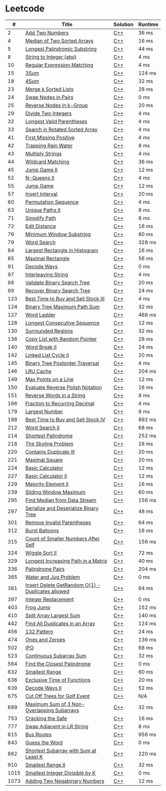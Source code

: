 # Leetcode

| # | Title | Solution | Runtime |
|---| ----- | -------- | ------- |
|2|[ Add Two Numbers](https://leetcode.com/problems/add-two-numbers/)|[C++](./solutions/2.%20Add%20Two%20NumbersC%2B%2B)|36 ms|
|4|[ Median of Two Sorted Arrays](https://leetcode.com/problems/median-of-two-sorted-arrays/)|[C++](./solutions/4.%20Median%20of%20Two%20Sorted%20ArraysC%2B%2B)|16 ms|
|5|[ Longest Palindromic Substring](https://leetcode.com/problems/longest-palindromic-substring/)|[C++](./solutions/5.%20Longest%20Palindromic%20SubstringC%2B%2B)|44 ms|
|8|[ String to Integer (atoi)](https://leetcode.com/problems/string-to-integer-atoi/)|[C++](./solutions/8.%20String%20to%20Integer%20(atoi)C%2B%2B)|4 ms|
|10|[ Regular Expression Matching](https://leetcode.com/problems/regular-expression-matching/)|[C++](./solutions/10.%20Regular%20Expression%20MatchingC%2B%2B)|4 ms|
|15|[ 3Sum](https://leetcode.com/problems/3sum/)|[C++](./solutions/15.%203SumC%2B%2B)|124 ms|
|18|[ 4Sum](https://leetcode.com/problems/4sum/)|[C++](./solutions/18.%204SumC%2B%2B)|32 ms|
|23|[ Merge k Sorted Lists](https://leetcode.com/problems/merge-k-sorted-lists/)|[C++](./solutions/23.%20Merge%20k%20Sorted%20ListsC%2B%2B)|28 ms|
|24|[ Swap Nodes in Pairs](https://leetcode.com/problems/swap-nodes-in-pairs/)|[C++](./solutions/24.%20Swap%20Nodes%20in%20PairsC%2B%2B)|0 ms|
|25|[ Reverse Nodes in k-Group](https://leetcode.com/problems/reverse-nodes-in-k-group/)|[C++](./solutions/25.%20Reverse%20Nodes%20in%20k-GroupC%2B%2B)|20 ms|
|29|[ Divide Two Integers](https://leetcode.com/problems/divide-two-integers/)|[C++](./solutions/29.%20Divide%20Two%20IntegersC%2B%2B)|4 ms|
|32|[ Longest Valid Parentheses](https://leetcode.com/problems/longest-valid-parentheses/)|[C++](./solutions/32.%20Longest%20Valid%20ParenthesesC%2B%2B)|4 ms|
|33|[ Search in Rotated Sorted Array](https://leetcode.com/problems/search-in-rotated-sorted-array/)|[C++](./solutions/33.%20Search%20in%20Rotated%20Sorted%20ArrayC%2B%2B)|4 ms|
|41|[ First Missing Positive](https://leetcode.com/problems/first-missing-positive/)|[C++](./solutions/41.%20First%20Missing%20PositiveC%2B%2B)|4 ms|
|42|[ Trapping Rain Water](https://leetcode.com/problems/trapping-rain-water/)|[C++](./solutions/42.%20Trapping%20Rain%20WaterC%2B%2B)|8 ms|
|43|[ Multiply Strings](https://leetcode.com/problems/multiply-strings/)|[C++](./solutions/43.%20Multiply%20StringsC%2B%2B)|4 ms|
|44|[ Wildcard Matching](https://leetcode.com/problems/wildcard-matching/)|[C++](./solutions/44.%20Wildcard%20MatchingC%2B%2B)|36 ms|
|45|[ Jump Game II](https://leetcode.com/problems/jump-game-ii/)|[C++](./solutions/45.%20Jump%20Game%20IIC%2B%2B)|12 ms|
|52|[ N-Queens II](https://leetcode.com/problems/n-queens-ii/)|[C++](./solutions/52.%20N-Queens%20IIC%2B%2B)|4 ms|
|55|[ Jump Game](https://leetcode.com/problems/jump-game/)|[C++](./solutions/55.%20Jump%20GameC%2B%2B)|12 ms|
|57|[ Insert Interval](https://leetcode.com/problems/insert-interval/)|[C++](./solutions/57.%20Insert%20IntervalC%2B%2B)|20 ms|
|60|[ Permutation Sequence](https://leetcode.com/problems/permutation-sequence/)|[C++](./solutions/60.%20Permutation%20SequenceC%2B%2B)|4 ms|
|63|[ Unique Paths II](https://leetcode.com/problems/unique-paths-ii/)|[C++](./solutions/63.%20Unique%20Paths%20IIC%2B%2B)|8 ms|
|71|[ Simplify Path](https://leetcode.com/problems/simplify-path/)|[C++](./solutions/71.%20Simplify%20PathC%2B%2B)|8 ms|
|72|[ Edit Distance](https://leetcode.com/problems/edit-distance/)|[C++](./solutions/72.%20Edit%20DistanceC%2B%2B)|16 ms|
|76|[ Minimum Window Substring](https://leetcode.com/problems/minimum-window-substring/)|[C++](./solutions/76.%20Minimum%20Window%20SubstringC%2B%2B)|80 ms|
|79|[ Word Search](https://leetcode.com/problems/word-search/)|[C++](./solutions/79.%20Word%20SearchC%2B%2B)|328 ms|
|84|[ Largest Rectangle in Histogram](https://leetcode.com/problems/largest-rectangle-in-histogram/)|[C++](./solutions/84.%20Largest%20Rectangle%20in%20HistogramC%2B%2B)|16 ms|
|85|[ Maximal Rectangle](https://leetcode.com/problems/maximal-rectangle/)|[C++](./solutions/85.%20Maximal%20RectangleC%2B%2B)|56 ms|
|91|[ Decode Ways](https://leetcode.com/problems/decode-ways/)|[C++](./solutions/91.%20Decode%20WaysC%2B%2B)|0 ms|
|97|[ Interleaving String](https://leetcode.com/problems/interleaving-string/)|[C++](./solutions/97.%20Interleaving%20StringC%2B%2B)|4 ms|
|98|[ Validate Binary Search Tree](https://leetcode.com/problems/validate-binary-search-tree/)|[C++](./solutions/98.%20Validate%20Binary%20Search%20TreeC%2B%2B)|20 ms|
|99|[ Recover Binary Search Tree](https://leetcode.com/problems/recover-binary-search-tree/)|[C++](./solutions/99.%20Recover%20Binary%20Search%20TreeC%2B%2B)|24 ms|
|123|[ Best Time to Buy and Sell Stock III](https://leetcode.com/problems/best-time-to-buy-and-sell-stock-iii/)|[C++](./solutions/123.%20Best%20Time%20to%20Buy%20and%20Sell%20Stock%20IIIC%2B%2B)|4 ms|
|124|[ Binary Tree Maximum Path Sum](https://leetcode.com/problems/binary-tree-maximum-path-sum/)|[C++](./solutions/124.%20Binary%20Tree%20Maximum%20Path%20SumC%2B%2B)|32 ms|
|127|[ Word Ladder](https://leetcode.com/problems/word-ladder/)|[C++](./solutions/127.%20Word%20LadderC%2B%2B)|468 ms|
|128|[ Longest Consecutive Sequence](https://leetcode.com/problems/longest-consecutive-sequence/)|[C++](./solutions/128.%20Longest%20Consecutive%20SequenceC%2B%2B)|12 ms|
|130|[ Surrounded Regions](https://leetcode.com/problems/surrounded-regions/)|[C++](./solutions/130.%20Surrounded%20RegionsC%2B%2B)|32 ms|
|138|[ Copy List with Random Pointer](https://leetcode.com/problems/copy-list-with-random-pointer/)|[C++](./solutions/138.%20Copy%20List%20with%20Random%20PointerC%2B%2B)|28 ms|
|140|[ Word Break II](https://leetcode.com/problems/word-break-ii/)|[C++](./solutions/140.%20Word%20Break%20IIC%2B%2B)|24 ms|
|142|[ Linked List Cycle II](https://leetcode.com/problems/linked-list-cycle-ii/)|[C++](./solutions/142.%20Linked%20List%20Cycle%20IIC%2B%2B)|20 ms|
|145|[ Binary Tree Postorder Traversal](https://leetcode.com/problems/binary-tree-postorder-traversal/)|[C++](./solutions/145.%20Binary%20Tree%20Postorder%20TraversalC%2B%2B)|4 ms|
|146|[ LRU Cache](https://leetcode.com/problems/lru-cache/)|[C++](./solutions/146.%20LRU%20CacheC%2B%2B)|204 ms|
|149|[ Max Points on a Line](https://leetcode.com/problems/max-points-on-a-line/)|[C++](./solutions/149.%20Max%20Points%20on%20a%20LineC%2B%2B)|12 ms|
|150|[ Evaluate Reverse Polish Notation](https://leetcode.com/problems/evaluate-reverse-polish-notation/)|[C++](./solutions/150.%20Evaluate%20Reverse%20Polish%20NotationC%2B%2B)|16 ms|
|151|[ Reverse Words in a String](https://leetcode.com/problems/reverse-words-in-a-string/)|[C++](./solutions/151.%20Reverse%20Words%20in%20a%20StringC%2B%2B)|8 ms|
|166|[ Fraction to Recurring Decimal](https://leetcode.com/problems/fraction-to-recurring-decimal/)|[C++](./solutions/166.%20Fraction%20to%20Recurring%20DecimalC%2B%2B)|4 ms|
|179|[ Largest Number](https://leetcode.com/problems/largest-number/)|[C++](./solutions/179.%20Largest%20NumberC%2B%2B)|8 ms|
|188|[ Best Time to Buy and Sell Stock IV](https://leetcode.com/problems/best-time-to-buy-and-sell-stock-iv/)|[C++](./solutions/188.%20Best%20Time%20to%20Buy%20and%20Sell%20Stock%20IVC%2B%2B)|892 ms|
|212|[ Word Search II](https://leetcode.com/problems/word-search-ii/)|[C++](./solutions/212.%20Word%20Search%20IIC%2B%2B)|68 ms|
|214|[ Shortest Palindrome](https://leetcode.com/problems/shortest-palindrome/)|[C++](./solutions/214.%20Shortest%20PalindromeC%2B%2B)|252 ms|
|218|[ The Skyline Problem](https://leetcode.com/problems/the-skyline-problem/)|[C++](./solutions/218.%20The%20Skyline%20ProblemC%2B%2B)|28 ms|
|220|[ Contains Duplicate III](https://leetcode.com/problems/contains-duplicate-iii/)|[C++](./solutions/220.%20Contains%20Duplicate%20IIIC%2B%2B)|20 ms|
|221|[ Maximal Square](https://leetcode.com/problems/maximal-square/)|[C++](./solutions/221.%20Maximal%20SquareC%2B%2B)|20 ms|
|224|[ Basic Calculator](https://leetcode.com/problems/basic-calculator/)|[C++](./solutions/224.%20Basic%20CalculatorC%2B%2B)|12 ms|
|227|[ Basic Calculator II](https://leetcode.com/problems/basic-calculator-ii/)|[C++](./solutions/227.%20Basic%20Calculator%20IIC%2B%2B)|12 ms|
|229|[ Majority Element II](https://leetcode.com/problems/majority-element-ii/)|[C++](./solutions/229.%20Majority%20Element%20IIC%2B%2B)|16 ms|
|239|[ Sliding Window Maximum](https://leetcode.com/problems/sliding-window-maximum/)|[C++](./solutions/239.%20Sliding%20Window%20MaximumC%2B%2B)|60 ms|
|295|[ Find Median from Data Stream](https://leetcode.com/problems/find-median-from-data-stream/)|[C++](./solutions/295.%20Find%20Median%20from%20Data%20StreamC%2B%2B)|156 ms|
|297|[ Serialize and Deserialize Binary Tree](https://leetcode.com/problems/serialize-and-deserialize-binary-tree/)|[C++](./solutions/297.%20Serialize%20and%20Deserialize%20Binary%20TreeC%2B%2B)|48 ms|
|301|[ Remove Invalid Parentheses](https://leetcode.com/problems/remove-invalid-parentheses/)|[C++](./solutions/301.%20Remove%20Invalid%20ParenthesesC%2B%2B)|64 ms|
|312|[ Burst Balloons](https://leetcode.com/problems/burst-balloons/)|[C++](./solutions/312.%20Burst%20BalloonsC%2B%2B)|16 ms|
|315|[ Count of Smaller Numbers After Self](https://leetcode.com/problems/count-of-smaller-numbers-after-self/)|[C++](./solutions/315.%20Count%20of%20Smaller%20Numbers%20After%20SelfC%2B%2B)|156 ms|
|324|[ Wiggle Sort II](https://leetcode.com/problems/wiggle-sort-ii/)|[C++](./solutions/324.%20Wiggle%20Sort%20IIC%2B%2B)|72 ms|
|329|[ Longest Increasing Path in a Matrix](https://leetcode.com/problems/longest-increasing-path-in-a-matrix/)|[C++](./solutions/329.%20Longest%20Increasing%20Path%20in%20a%20MatrixC%2B%2B)|40 ms|
|336|[ Palindrome Pairs](https://leetcode.com/problems/palindrome-pairs/)|[C++](./solutions/336.%20Palindrome%20PairsC%2B%2B)|204 ms|
|365|[ Water and Jug Problem](https://leetcode.com/problems/water-and-jug-problem/)|[C++](./solutions/365.%20Water%20and%20Jug%20ProblemC%2B%2B)|0 ms|
|381|[ Insert Delete GetRandom O(1) - Duplicates allowed](https://leetcode.com/problems/insert-delete-getrandom-o1-duplicates-allowed/)|[C++](./solutions/381.%20Insert%20Delete%20GetRandom%20O(1)%20-%20Duplicates%20allowedC%2B%2B)|64 ms|
|397|[ Integer Replacement](https://leetcode.com/problems/integer-replacement/)|[C++](./solutions/397.%20Integer%20ReplacementC%2B%2B)|0 ms|
|403|[ Frog Jump](https://leetcode.com/problems/frog-jump/)|[C++](./solutions/403.%20Frog%20JumpC%2B%2B)|152 ms|
|410|[ Split Array Largest Sum](https://leetcode.com/problems/split-array-largest-sum/)|[C++](./solutions/410.%20Split%20Array%20Largest%20SumC%2B%2B)|140 ms|
|442|[ Find All Duplicates in an Array](https://leetcode.com/problems/find-all-duplicates-in-an-array/)|[C++](./solutions/442.%20Find%20All%20Duplicates%20in%20an%20ArrayC%2B%2B)|124 ms|
|456|[ 132 Pattern](https://leetcode.com/problems/132-pattern/)|[C++](./solutions/456.%20132%20PatternC%2B%2B)|24 ms|
|474|[ Ones and Zeroes](https://leetcode.com/problems/ones-and-zeroes/)|[C++](./solutions/474.%20Ones%20and%20ZeroesC%2B%2B)|136 ms|
|502|[ IPO](https://leetcode.com/problems/ipo/)|[C++](./solutions/502.%20IPOC%2B%2B)|68 ms|
|523|[ Continuous Subarray Sum](https://leetcode.com/problems/continuous-subarray-sum/)|[C++](./solutions/523.%20Continuous%20Subarray%20SumC%2B%2B)|32 ms|
|564|[ Find the Closest Palindrome](https://leetcode.com/problems/find-the-closest-palindrome/)|[C++](./solutions/564.%20Find%20the%20Closest%20PalindromeC%2B%2B)|0 ms|
|632|[ Smallest Range](https://leetcode.com/problems/smallest-range/)|[C++](./solutions/632.%20Smallest%20RangeC%2B%2B)|60 ms|
|636|[ Exclusive Time of Functions](https://leetcode.com/problems/exclusive-time-of-functions/)|[C++](./solutions/636.%20Exclusive%20Time%20of%20FunctionsC%2B%2B)|20 ms|
|639|[ Decode Ways II](https://leetcode.com/problems/decode-ways-ii/)|[C++](./solutions/639.%20Decode%20Ways%20IIC%2B%2B)|52 ms|
|675|[ Cut Off Trees for Golf Event](https://leetcode.com/problems/cut-off-trees-for-golf-event/)|[C++](./solutions/675.%20Cut%20Off%20Trees%20for%20Golf%20EventC%2B%2B)|N/A|
|689|[ Maximum Sum of 3 Non-Overlapping Subarrays](https://leetcode.com/problems/maximum-sum-of-3-non-overlapping-subarrays/)|[C++](./solutions/689.%20Maximum%20Sum%20of%203%20Non-Overlapping%20SubarraysC%2B%2B)|32 ms|
|753|[ Cracking the Safe](https://leetcode.com/problems/cracking-the-safe/)|[C++](./solutions/753.%20Cracking%20the%20SafeC%2B%2B)|16 ms|
|777|[ Swap Adjacent in LR String](https://leetcode.com/problems/swap-adjacent-in-lr-string/)|[C++](./solutions/777.%20Swap%20Adjacent%20in%20LR%20StringC%2B%2B)|8 ms|
|815|[ Bus Routes](https://leetcode.com/problems/bus-routes/)|[C++](./solutions/815.%20Bus%20RoutesC%2B%2B)|956 ms|
|843|[ Guess the Word](https://leetcode.com/problems/guess-the-word/)|[C++](./solutions/843.%20Guess%20the%20WordC%2B%2B)|0 ms|
|862|[ Shortest Subarray with Sum at Least K](https://leetcode.com/problems/shortest-subarray-with-sum-at-least-k/)|[C++](./solutions/862.%20Shortest%20Subarray%20with%20Sum%20at%20Least%20KC%2B%2B)|220 ms|
|910|[ Smallest Range II](https://leetcode.com/problems/smallest-range-ii/)|[C++](./solutions/910.%20Smallest%20Range%20IIC%2B%2B)|32 ms|
|1015|[ Smallest Integer Divisible by K](https://leetcode.com/problems/smallest-integer-divisible-by-k/)|[C++](./solutions/1015.%20Smallest%20Integer%20Divisible%20by%20KC%2B%2B)|0 ms|
|1073|[ Adding Two Negabinary Numbers](https://leetcode.com/problems/adding-two-negabinary-numbers/)|[C++](./solutions/1073.%20Adding%20Two%20Negabinary%20NumbersC%2B%2B)|12 ms|
